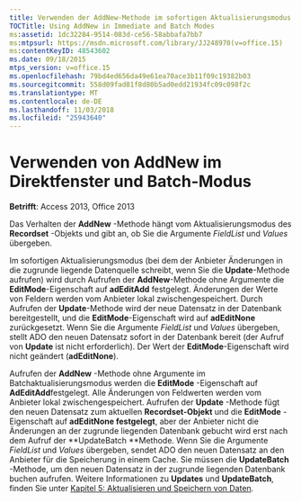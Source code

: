 ```yaml
---
title: Verwenden der AddNew-Methode im sofortigen Aktualisierungsmodus und im Batchmodus
TOCTitle: Using AddNew in Immediate and Batch Modes
ms:assetid: 1dc32284-9514-083d-ce56-58abbafa7bb7
ms:mtpsurl: https://msdn.microsoft.com/library/JJ248970(v=office.15)
ms:contentKeyID: 48543602
ms.date: 09/18/2015
mtps_version: v=office.15
ms.openlocfilehash: 79bd4ed656da49e61ea70ace3b11f09c19382b03
ms.sourcegitcommit: 558d09fad81f8d80b5ad0edd21934fc09c098f2c
ms.translationtype: MT
ms.contentlocale: de-DE
ms.lasthandoff: 11/03/2018
ms.locfileid: "25943640"
---
```

# <a name="using-addnew-in-immediate-and-batch-modes"></a>Verwenden von AddNew im Direktfenster und Batch-Modus


**Betrifft**: Access 2013, Office 2013

Das Verhalten der **AddNew** -Methode hängt vom Aktualisierungsmodus des **Recordset** -Objekts und gibt an, ob Sie die Argumente *FieldList* und *Values* übergeben.

Im sofortigen Aktualisierungsmodus (bei dem der Anbieter Änderungen in die zugrunde liegende Datenquelle schreibt, wenn Sie die **Update**-Methode aufrufen) wird durch Aufrufen der **AddNew**-Methode ohne Argumente die **EditMode**-Eigenschaft auf **adEditAdd** festgelegt. Änderungen der Werte von Feldern werden vom Anbieter lokal zwischengespeichert. Durch Aufrufen der **Update**-Methode wird der neue Datensatz in der Datenbank bereitgestellt, und die **EditMode**-Eigenschaft wird auf **adEditNone** zurückgesetzt. Wenn Sie die Argumente *FieldList* und *Values* übergeben, stellt ADO den neuen Datensatz sofort in der Datenbank bereit (der Aufruf von **Update** ist nicht erforderlich). Der Wert der **EditMode**-Eigenschaft wird nicht geändert (**adEditNone**).

Aufrufen der **AddNew** -Methode ohne Argumente im Batchaktualisierungsmodus werden die **EditMode** -Eigenschaft auf **AdEditAdd**festgelegt. Alle Änderungen von Feldwerten werden vom Anbieter lokal zwischengespeichert. Aufrufen der **Update** -Methode fügt den neuen Datensatz zum aktuellen **Recordset-Objekt** und die **EditMode** -Eigenschaft auf **adEditNone festgelegt**, aber der Anbieter nicht die Änderungen an der zugrunde liegenden Datenbank gebucht wird erst nach dem Aufruf der **UpdateBatch **Methode. Wenn Sie die Argumente *FieldList* und *Values* übergeben, sendet ADO den neuen Datensatz an den Anbieter für die Speicherung in einem Cache. Sie müssen die **UpdateBatch** -Methode, um den neuen Datensatz in der zugrunde liegenden Datenbank buchen aufrufen. Weitere Informationen zu **Updates** und **UpdateBatch**, finden Sie unter [Kapitel 5: Aktualisieren und Speichern von Daten](chapter-5-updating-and-persisting-data.md).

